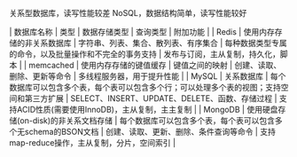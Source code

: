 关系型数据库，读写性能较差
NoSQL，数据结构简单，读写性能较好


| 数据库名称 | 类型                                  | 数据存储类型                                                                               | 查询类型                                               | 附加功能                                         |
| Redis      | 使用内存存储的非关系数据库            | 字符串、列表、集合、散列表、有序集合                                                       | 每种数据类型专属的命令，以及批量操作和不完全的事务支持 | 发布与订阅，主从复制，持久化，脚本               |
| memcached  | 使用内存存储的键值缓存                | 键值之间的映射                                                                             | 创建、读取、删除、更新等命令                           | 多线程服务器，用于提升性能                       |
| MySQL      | 关系数据库                            | 每个数据库可以包含多个表，每个表可以包含多个行；可以处理多个表的视图；支持空间和第三方扩展 | SELECT、INSERT、UPDATE、DELETE、函数、存储过程         | 支持ACID性质(需要使用InnoDB)，主从复制，主主复制 |
| MongoDB    | 使用硬盘存储(on-disk)的非关系文档存储 | 每个数据库可以包含多个表，每个表可以包含多个无schema的BSON文档                             | 创建、读取、更新、删除、条件查询等命令                 | 支持map-reduce操作，主从复制，分片，空间索引     |


